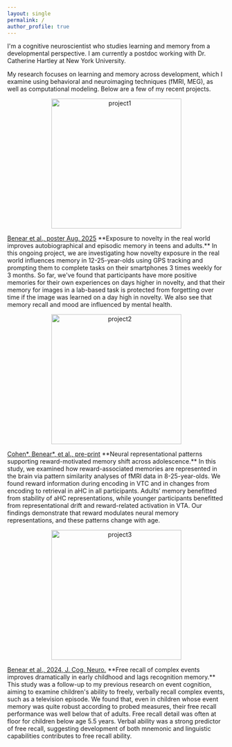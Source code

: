 ```yaml
---
layout: single
permalink: /
author_profile: true
---
```


I'm a cognitive neuroscientist who studies learning and memory from a developmental perspective. I am currently a postdoc working with Dr. Catherine Hartley at New York University. 

My research focuses on learning and memory across development, which I examine using behavioral and neuroimaging techniques (fMRI, MEG), as well as computational modeling. Below are a few of my recent projects.

<p align="center">
  <img src="{{ '/assets/images/project1.png' | relative_url }}" alt="project1" width="300">
</p>
<a href="https://drive.google.com/file/d/14N_-hVCA649Gkg_kNZ-1yA8pkPeGvpwH/view?usp=sharing">Benear et al., poster Aug. 2025</a>
**Exposure to novelty in the real world improves autobiographical and episodic memory in teens and adults.** In this ongoing project, we are investigating how novelty exposure in the real world influences memory in 12-25-year-olds using GPS tracking and prompting them to complete tasks on their smartphones 3 times weekly for 3 months. So far, we've found that participants have more positive memories for their own experiences on days higher in novelty, and that their memory for images in a lab-based task is protected from forgetting over time if the image was learned on a day high in novelty. We also see that memory recall and mood are influenced by mental health.

<p align="center">
  <img src="{{ '/assets/images/project2.png' | relative_url }}" alt="project2" width="300">
</p>
<a href="https://doi.org/10.31234/osf.io/h53qa_v2">Cohen*, Benear*, et al., pre-print</a>
**Neural representational patterns supporting reward-motivated memory shift across adolescence.** In this study, we examined how reward-associated memories are represented in the brain via pattern similarity analyses of fMRI data in 8-25-year-olds. We found reward information during encoding in VTC and in changes from encoding to retrieval in aHC in all participants. Adults’ memory benefitted from stability of aHC representations, while younger participants benefitted from representational drift and reward-related activation in VTA. Our findings demonstrate that reward modulates neural memory representations, and these patterns change with age. 

<p align="center">
  <img src="{{ '/assets/images/project3.png' | relative_url }}" alt="project3" width="300">
</p>
<a href="https://direct.mit.edu/jocn/article-abstract/doi/10.1162/jocn_a_02221/123683/Children-s-Memory-for-Events-The-Challenge-of-Free?redirectedFrom=fulltext">Benear et al., 2024, J. Cog. Neuro.</a>
**Free recall of complex events improves dramatically in early childhood and lags recognition memory.** This study was a follow-up to my previous research on event cognition, aiming to examine children's ability to freely, verbally recall complex events, such as a television episode. We found that, even in children whose event memory was quite robust according to probed measures, their free recall performance was well below that of adults. Free recall detail was often at floor for children below age 5.5 years. Verbal ability was a strong predictor of free recall, suggesting development of both mnemonic and linguistic capabilities contributes to free recall ability.
